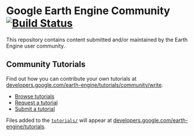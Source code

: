 <!--
Copyright 2019 The Google Earth Engine 

Licensed under the Apache License, Version 2.0 (the "License");
you may not use this file except in compliance with the License.
You may obtain a copy of the License at

    http://www.apache.org/licenses/LICENSE-2.0

Unless required by applicable law or agreed to in writing, software
distributed under the License is distributed on an "AS IS" BASIS,
WITHOUT WARRANTIES OR CONDITIONS OF ANY KIND, either express or implied.
See the License for the specific language governing permissions and
limitations under the License.
-->

# Google Earth Engine Community [![Build Status](https://travis-ci.org/google/earthengine-community.svg?branch=master)](https://travis-ci.org/google/earthengine-community)

This repository contains content submitted and/or maintained by the Earth Engine
user community.

## Community Tutorials

Find out how you can contribute your own tutorials at
[developers.google.com/earth-engine/tutorials/community/write][contribute].

* [Browse tutorials][tutorials]
* [Request a tutorial][request]
* [Submit a tutorial][write]

Files added to the [`tutorials/`][folder] will appear at
[developers.google.com/earth-engine/tutorials][tutorials].

[folder]: https://github.com/google/earthengine-community/tree/master/tutorials
[tutorials]: https://developers.google.com/earth-engine/tutorials/
[contribute]: https://developers.google.com/earth-engine/tutorials/community/write
[request]: https://github.com/google/earthengine-community/issues/new?title=Tutorial%20Request:%20<title>&body=Description%0A%0ATechnical%20Level%0Abeginner%20%7C%20intermediate%20%7C%20advanced%0A%0ALength%0Ashort%20(<%20250%20words)%20%7C%20medium%20(250-500%20words)%20%7C%20long%20(1000%20words+)%0A
[write]: https://developers.google.com/earth-engine/tutorials/community/write
[cca]: https://creativecommons.org/licenses/by/4.0/
[apache]: http://www.apache.org/licenses/LICENSE-2.0
[authors]: https://github.com/google/earthengine-community/blob/master/AUTHORS
